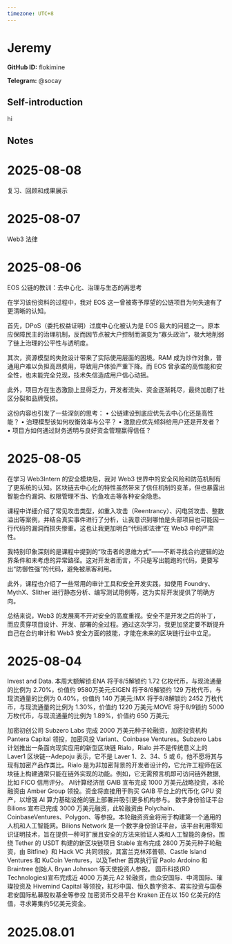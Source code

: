 ```yaml
---
timezone: UTC+8
---
```


# Jeremy

**GitHub ID:** flokimine

**Telegram:** @socay

## Self-introduction

hi

## Notes

<!-- Content_START -->
# 2025-08-08

复习、回顾和成果展示

# 2025-08-07

Web3 法律

# 2025-08-06

EOS 公链的教训：去中心化、治理与生态的再思考

在学习该份资料的过程中，我对 EOS 这一曾被寄予厚望的公链项目为何失速有了更清晰的认知。

首先，DPoS（委托权益证明）过度中心化被认为是 EOS 最大的问题之一。原本应保障民主的治理机制，反而因节点被大户控制而演变为“寡头政治”，极大地削弱了链上治理的公平性与透明度。

其次，资源模型的失败设计带来了实际使用层面的困境。RAM 成为炒作对象，普通用户难以负担高昂费用，导致用户体验严重下降。而 EOS 曾承诺的高性能和安全性，也未能完全兑现，技术失信造成用户信心动摇。

此外，项目方在生态激励上显得乏力，开发者流失、资金逐渐耗尽，最终加剧了社区分裂和品牌受损。

这份内容也引发了一些深刻的思考：
	•	公链建设到底应优先去中心化还是高性能？
	•	治理模型该如何权衡效率与公平？
	•	激励应优先倾斜给用户还是开发者？
	•	项目方如何通过财务透明与良好资金管理赢得信任？

# 2025-08-05

在学习 Web3Intern 的安全模块后，我对 Web3 世界中的安全风险和防范机制有了更系统的认知。区块链去中心化的特性虽然带来了信任机制的变革，但也暴露出智能合约漏洞、权限管理不当、钓鱼攻击等各种安全隐患。

课程中详细介绍了常见攻击类型，如重入攻击（Reentrancy）、闪电贷攻击、整数溢出等案例，并结合真实事件进行了分析，让我意识到哪怕是头部项目也可能因一行代码的漏洞而损失惨重。这也让我更加明白“代码即法律”在 Web3 中的严肃性。

我特别印象深刻的是课程中提到的“攻击者的思维方式”——不断寻找合约逻辑的边界条件和未考虑的异常路径。这对开发者而言，不只是写出能跑的代码，更要写出“防御性强”的代码，避免被黑客利用。

此外，课程也介绍了一些常用的审计工具和安全开发实践，如使用 Foundry、MythX、Slither 进行静态分析、编写测试用例等，这为实际开发提供了明确方向。

总结来说，Web3 的发展离不开对安全的高度重视。安全不是开发之后的补丁，而应贯穿项目设计、开发、部署的全过程。通过这次学习，我更加坚定要不断提升自己在合约审计和 Web3 安全方面的技能，才能在未来的区块链行业中立足。

# 2025-08-04

Invest and Data.
本周大额解锁:ENA 将于8/5解锁约 1.72 亿枚代币，与现流通量的比例为 2.70%，价值约 9580万美元;EIGEN 将于8/6解锁约 129 万枚代币，与现流通量的比例为 0.40%，价值约 140 万美元;IMX 将于8/8解锁约 2452 万枚代币，与现流通量的比例为 1.30%，价值约 1220 万美元:MOVE 将于8/9锁约 5000 万枚代币，与现流通量的比例为 1.89%，价值约 650 万美元;

加密初创公司 Subzero Labs 完成 2000 万美元种子轮融资，加密投资机构 Pantera Capital 领投，加密风投 Variant、Coinbase Ventures。Subzero Labs 计划推出一条面向现实应用的新型区块链 Rialo，Rialo 并不是传统意义上的Laver1 区块链--Adepoju 表示，它不是 Laver 1、2、34、5 或 6，他不愿将其与现有加密产品作类比。Rialo 是为非加密背景的开发者设计的，它允许工程师在区块链上构建通常只能在链外实现的功能。例如，它无需预言机即可访问链外数据,比如 FICO 信用评分。
AI计算经济层 GAIB 宣布完成 1000 万美元战略投资，本轮融资由 Amber Group 领投。资金将直接用于购买 GAIB 平台上的代币化 GPU 资产，以增强 AI 算力基础设施的链上部署并吸引更多机构参与。
数字身份验证平台 Bilions 宣布已完成 3000 万美元融资，此轮融资由 Polychain、CoinbaseVentures、Polygon、等参投。本轮融资资金将用于构建第一个通用的人机和人工智能网。Bilions Network 是一个数字身份验证平台，该平台利用零知识证明技术，旨在提供一种可扩展且安全的方法来验证人类和人工智能的身份。围绕 Tether 的 USDT 构建的新区块链项目 Stable 宣布完成 2800 万美元种子轮融资，由 Bitfine》和 Hack VC 共同领投，其富兰克林邓普顿、Castle lsland Ventures 和 KuCoin Ventures，以及Tether 首席执行官 Paolo Ardoino 和 Braintree 创始人 Bryan Johnson 等天使投资人参投。
圆币科技(RD Technologies)宣布完成近 4000 万美元 A2 轮融资，由众安国际、中湾国际、璀璨投资及 Hivemind Capital 等领投，紅杉中国、恒久数字资本、君实投资与国泰君安国际私募股权基金等参投
加密货币交易平台 Kraken 正在以 150 亿美元的估值，寻求筹集约5亿美元资金。


# 2025.08.01


<!-- Content_END -->
